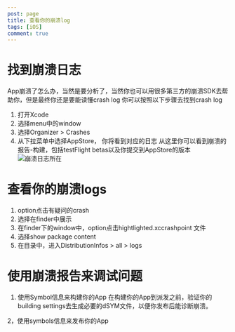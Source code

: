 ```yaml
---
post: page
title: 查看你的崩溃log
tags: [iOS]
comment: true 
---
```


# 找到崩溃日志
App崩溃了怎么办，当然是要分析了，当然你也可以用很多第三方的崩溃SDK去帮助你，但是最终你还是要能读懂crash log
你可以按照以下步骤去找到crash log
1. 打开Xcode
2. 选择menu中的window
3. 选择Organizer > Crashes
4. 从下拉菜单中选择AppStore， 你将看到对应的日志
从这里你可以看到崩溃的报告-构建，包括testFlight betas以及你提交到AppStore的版本
![崩溃日志所在](https://user-images.githubusercontent.com/57557632/77719226-bd460080-701f-11ea-8c8e-21d34503f05b.png)

# 查看你的崩溃logs
1. option点击有疑问的crash
2. 选择在finder中展示
3. 在finder下的window中，option点击hightlighted.xccrashpoint 文件
4. 选择show package content
5. 在目录中，进入DistributionInfos > all > logs

# 使用崩溃报告来调试问题
1. 使用Symbol信息来构建你的App
在构建你的App到派发之前，验证你的building settings去生成必要的dSYM文件，以便你发布后能诊断崩溃。

2，使用symbols信息来发布你的App






